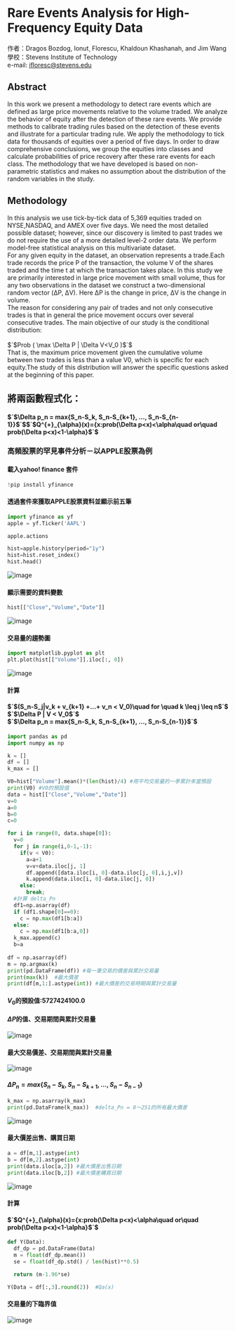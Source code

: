 # Rare Events Analysis for High-Frequency Equity Data #

作者：Dragos Bozdog, Ionut¸ Florescu, Khaldoun Khashanah, and Jim Wang  
學校：Stevens Institute of Technology  
e-mail: ifloresc@stevens.edu

## Abstract ##

In this work we present a methodology to detect rare events which are defined as large price movements relative to the volume traded. We analyze the behavior of equity after the detection of these rare events. We provide methods to calibrate trading rules based on the detection of these events and illustrate for a particular trading rule. We apply the methodology to tick data for thousands of equities over a period of five days. In order to draw comprehensive conclusions, we group the equities into classes and calculate probabilities of price recovery after these rare events for each class. The methodology that we have developed is based on non-parametric statistics and makes no assumption about the distribution of the random variables in the study.

## Methodology ##

In this analysis we use tick-by-tick data of 5,369 equities traded on NYSE,NASDAQ, and AMEX over five days. We need the most detailed possible dataset; however, since our discovery is limited to past trades we do not require the use of a more detailed level-2 order data. We perform model-free statistical analysis on this multivariate dataset.<br/>For any given equity in the dataset, an observation represents a trade.Each trade records the price P of the transaction, the volume V of the shares traded and the time t at which the transaction takes place. In this study we are primarily interested in large price movement with small volume, thus for any two observations in the dataset we construct a two-dimensional random vector (ΔP, ΔV). Here ΔP is the change in price, ΔV is the change in volume.<br/>The reason for considering any pair of trades and not only consecutive trades is that in general the price movement occurs over several consecutive trades. The main objective of our study is the conditional distribution:<br/><br/>$`$Prob ( \max \Delta P  | \Delta V&lt;V_0 )$`$<br/>That is, the maximum price movement given the cumulative volume between two trades is less than a value V0, which is specific for each equity.The study of this distribution will answer the specific questions asked at the beginning of this paper.

## 將兩函數程式化：
#### $`$\Delta p_n = max\{S_n-S_k, S_n-S_{k+1}, ..., S_n-S_{n-1}\}$`$$`$Q^{+}_{\alpha}(x)={x:prob(\Delta p&lt;x)&lt;\alpha\quad or\quad prob(\Delta p&lt;x)&lt;1-\alpha}$`$

### 高頻股票的罕見事件分析－以APPLE股票為例

#### 載入yahoo! finance 套件
```python
!pip install yfinance
```
#### 透過套件來獲取APPLE股票資料並顯示前五筆
```python
import yfinance as yf
apple = yf.Ticker('AAPL')

apple.actions

hist=apple.history(period="1y")
hist=hist.reset_index()
hist.head()
```
![image](https://user-images.githubusercontent.com/118785456/204454504-5be21f37-572e-42f0-8fc3-bfff6d6a1490.png)
#### 顯示需要的資料變數
```python
hist[["Close","Volume","Date"]]
```
![image](https://user-images.githubusercontent.com/118785456/204454951-a878e25a-8910-4b14-a776-2c312a43a697.png)  

#### 交易量的趨勢圖
```python
import matplotlib.pyplot as plt
plt.plot(hist[["Volume"]].iloc[:, 0])
```
![image](https://user-images.githubusercontent.com/118785456/204455451-86bbadc4-4a5b-4e16-b96e-0afc016efbc0.png)
#### 計算
#### $`$(S_n-S_j|v_k + v_{k+1} +...+ v_n &lt; V_0)\quad for \quad k \leq j \leq n$`$<br/>$`$\Delta P | V < V_0$`$<br/>$`$\Delta p_n = max\{S_n-S_k, S_n-S_{k+1}, ..., S_n-S_{n-1}\}$`$

```python
import pandas as pd
import numpy as np

k = []
df = []
k_max = []

V0=hist["Volume"].mean()*(len(hist)/4) #用平均交易量的一季累計來當預設
print(V0) #V0的預設值
data = hist[["Close","Volume","Date"]]
v=0
a=0
b=0
c=0

for i in range(0, data.shape[0]):
  v=0
  for j in range(i,0-1,-1):
    if(v < V0):
      a=a+1
      v=v+data.iloc[j, 1]
      df.append([data.iloc[i, 0]-data.iloc[j, 0],i,j,v])
      k.append(data.iloc[i, 0]-data.iloc[j, 0])
    else:
      break;
  #計算 delta_Pn
  df1=np.asarray(df)
  if (df1.shape[0]==0):
    c = np.max(df1[b:a])
  else:  
    c = np.max(df1[b:a,0])
  k_max.append(c)
  b=a
  
df = np.asarray(df)
m = np.argmax(k)
print(pd.DataFrame(df)) #每一筆交易的價差與累計交易量
print(max(k))  #最大價差
print(df[m,1:].astype(int)) #最大價差的交易時期與累計交易量
```
#### $V_0$的預設值:5727424100.0

#### $\Delta P$的值、交易期間與累計交易量
![image](https://user-images.githubusercontent.com/118785456/204460191-2cede98e-e74b-4277-aa34-9dca6b30e550.png)
#### 最大交易價差、交易期間與累計交易量
![image](https://user-images.githubusercontent.com/118785456/204460552-b04836ee-21ac-400a-8aaf-cbd4103aba6c.png)
#### $\Delta P_n = max\{S_n-S_k, S_n-S_{k+1}, ..., S_n-S_{n-1}\}$
```python
k_max = np.asarray(k_max) 
print(pd.DataFrame(k_max))  #delta_Pn = 0～251的所有最大價差
```
![image](https://user-images.githubusercontent.com/118785456/204461203-0831eab0-3e3a-49ee-9fcc-37c7caf4076e.png)
#### 最大價差出售、購買日期
```python
a = df[m,1].astype(int)
b = df[m,2].astype(int)
print(data.iloc[a,2]) #最大價差出售日期
print(data.iloc[b,2]) #最大價差購買日期
```
![image](https://user-images.githubusercontent.com/118785456/204463466-686fc721-27e2-401b-b29b-267a79306ae7.png)
#### 計算

#### $`$Q^{+}_{\alpha}(x)={x:prob(\Delta p&lt;x)&lt;\alpha\quad or\quad prob(\Delta p&lt;x)&lt;1-\alpha}$`$

```python
def Y(Data):
  df_dp = pd.DataFrame(Data)
  m = float(df_dp.mean())
  se = float(df_dp.std() / len(hist)**0.5)

  return (m-1.96*se)

Y(Data = df[:,3].round(2))  #Qa(x)
```
#### 交易量的下臨界值
![image](https://user-images.githubusercontent.com/118785456/204464379-4c25924b-fd57-4597-8953-704299f406b5.png)

